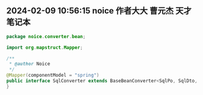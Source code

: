 ## 2024-02-09 10:56:15 noice 作者大大 曹元杰 天才 笔记本

```java
package noice.converter.bean;

import org.mapstruct.Mapper;

/**
 * @author Noice
 */
@Mapper(componentModel = "spring")
public interface SqlConverter extends BaseBeanConverter<SqlPo, SqlDto, SqlVo> {
}
```
